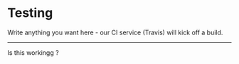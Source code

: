 # Testing
 
Write anything you want here - our CI service (Travis) will kick off a build.

-------------

Is this workingg ? 
